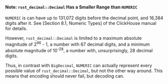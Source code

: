 #### Note: `rust_decimal::Decimal` Has a Smaller Range than `NUMERIC`
`NUMERIC` is can have up to 131,072 digits before the decimal point, and 16,384 digits after it. 
See [Section 8.1, Numeric Types] of the ClickHouse manual for details.

However, `rust_decimal::Decimal` is limited to a maximum absolute magnitude of 2<sup>96</sup> - 1, 
a number with 67 decimal digits, and a minimum absolute magnitude of 10<sup>-28</sup>, a number with, unsurprisingly,
28 decimal digits.

Thus, in contrast with `BigDecimal`, `NUMERIC` can actually represent every possible value of `rust_decimal::Decimal`,
but not the other way around. This means that encoding should never fail, but decoding can.
